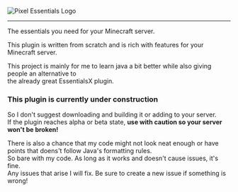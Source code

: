 ![Pixel Essentials Logo](https://i.imgur.com/tpAKczS.png)

---
The essentials you need for your Minecraft server.

This plugin is written from scratch and is rich with features for your Minecraft server.

This project is mainly for me to learn java a bit better while also giving people an alternative to  
the already great EssentialsX plugin.

### This plugin is currently __under construction__
So I don't suggest downloading and building it or adding to your server.  
If the plugin reaches alpha or beta state, **use with caution so your server won't be broken!**

There is also a chance that my code might not look neat enough or have points that doens't follow Java's formatting rules.  
So bare with my code. As long as it works and doesn't cause issues, it's fine.  
Any issues that arise I will fix. Be sure to create a new issue if something is wrong!